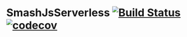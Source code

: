 # SmashJsServerless [![Build Status](https://travis-ci.org/Noxs/SmashJsServerless.svg?branch=master)](https://travis-ci.org/Noxs/SmashJsServerless) [![codecov](https://codecov.io/gh/Noxs/SmashJsServerless/branch/master/graph/badge.svg)](https://codecov.io/gh/Noxs/SmashJsServerless)


